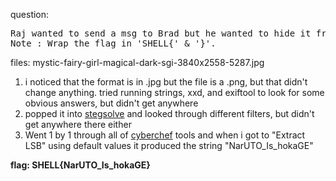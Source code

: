 question:
<pre>
Raj wanted to send a msg to Brad but he wanted to hide it from his wife? Can you help Brad decode it?
Note : Wrap the flag in 'SHELL{' & '}'.
</pre>
files: mystic-fairy-girl-magical-dark-sgi-3840x2558-5287.jpg

1) i noticed that the format is in .jpg but the file is a .png, but that didn't change anything.  tried running strings, xxd, and exiftool to look for some obvious answers, but didn't get anywhere
2) popped it into [stegsolve](https://github.com/zardus/ctf-tools/blob/master/stegsolve/install) and looked through different filters, but didn't get anywhere there either
3) Went 1 by 1 through all of [cyberchef](https://gchq.github.io/CyberChef/) tools and when i got to "Extract LSB"  using default values it produced the string "NarUTO_Is_hokaGE"

**flag: SHELL{NarUTO_Is_hokaGE}**
